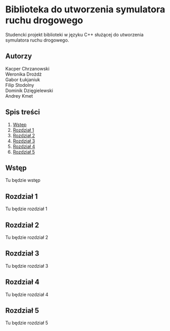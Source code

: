 # Biblioteka do utworzenia symulatora ruchu drogowego

Studencki projekt biblioteki w języku C++ służącej do utworzenia symulatora ruchu drogowego.

## Autorzy
Kacper Chrzanowski  
Weronika Drożdż  
Gabor Łukjaniuk  
Filip Stodolny  
Dominik Dzięgielewski  
Andrey Kmet  

## Spis treści
1. [Wstęp](#wstęp)
2. [Rozdział 1](#rozdział-1)
3. [Rozdział 2](#rozdział-2)
4. [Rozdział 3](#rozdział-3)
5. [Rozdział 4](#rozdział-4)
6. [Rozdział 5](#rozdział-5)

## Wstęp
Tu będzie wstęp

## Rozdział 1
Tu będzie rozdział 1

## Rozdział 2
Tu będzie rozdział 2

## Rozdział 3
Tu będzie rozdział 3

## Rozdział 4
Tu będzie rozdział 4

## Rozdział 5
Tu będzie rozdział 5
